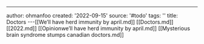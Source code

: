 ---
author: ohmanfoo
created: '2022-09-15'
source: '#todo'
tags: ''
title: Doctors
---[[We’ll have herd immunity by april.md]]
[[Doctors.md]]
[[2022.md]]
[[Opinionwe’ll have herd immunity by april.md]]
[[Mysterious brain syndrome stumps canadian doctors.md]]
